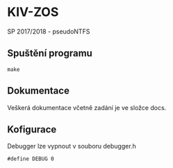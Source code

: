 # KIV-ZOS
SP 2017/2018 - pseudoNTFS

## Spuštění programu
```
make
```

## Dokumentace
Veškerá dokumentace včetně zadání je ve složce docs.

## Kofigurace
Debugger lze vypnout v souboru debugger.h
```
#define DEBUG 0
```
